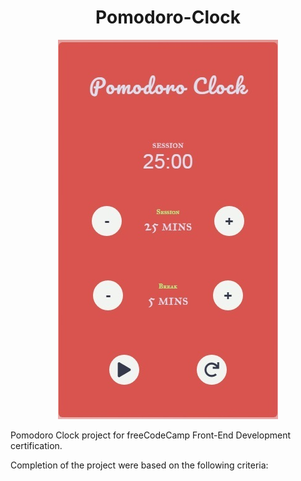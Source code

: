 <h1 align="center"> Pomodoro-Clock</h1>

<p align="center">
  <img src="https://github.com/brownkcing/Pomodoro-Clock/blob/master/pomodoro.jpg"> </img>
</p>

<p>Pomodoro Clock project for freeCodeCamp Front-End Development certification.</p>


<p>Completion of the project were based on the following criteria:</p>
